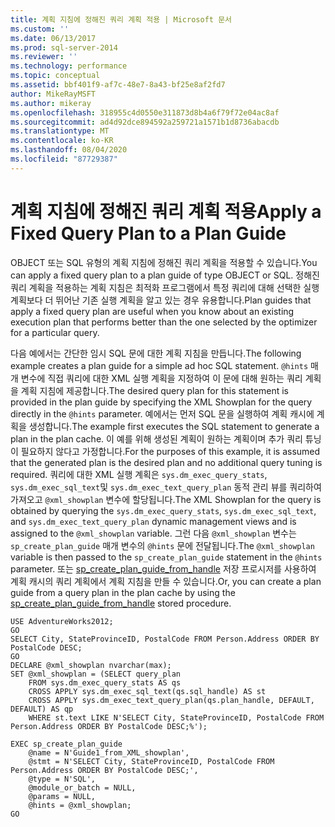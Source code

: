 ```yaml
---
title: 계획 지침에 정해진 쿼리 계획 적용 | Microsoft 문서
ms.custom: ''
ms.date: 06/13/2017
ms.prod: sql-server-2014
ms.reviewer: ''
ms.technology: performance
ms.topic: conceptual
ms.assetid: bbf401f9-af7c-48e7-8a43-bf25e8af2fd7
author: MikeRayMSFT
ms.author: mikeray
ms.openlocfilehash: 318955c4d0550e311873d8b4a6f79f72e04ac8af
ms.sourcegitcommit: ad4d92dce894592a259721a1571b1d8736abacdb
ms.translationtype: MT
ms.contentlocale: ko-KR
ms.lasthandoff: 08/04/2020
ms.locfileid: "87729387"
---
```

# <a name="apply-a-fixed-query-plan-to-a-plan-guide"></a><span data-ttu-id="74ae4-102">계획 지침에 정해진 쿼리 계획 적용</span><span class="sxs-lookup"><span data-stu-id="74ae4-102">Apply a Fixed Query Plan to a Plan Guide</span></span>
  <span data-ttu-id="74ae4-103">OBJECT 또는 SQL 유형의 계획 지침에 정해진 쿼리 계획을 적용할 수 있습니다.</span><span class="sxs-lookup"><span data-stu-id="74ae4-103">You can apply a fixed query plan to a plan guide of type OBJECT or SQL.</span></span> <span data-ttu-id="74ae4-104">정해진 쿼리 계획을 적용하는 계획 지침은 최적화 프로그램에서 특정 쿼리에 대해 선택한 실행 계획보다 더 뛰어난 기존 실행 계획을 알고 있는 경우 유용합니다.</span><span class="sxs-lookup"><span data-stu-id="74ae4-104">Plan guides that apply a fixed query plan are useful when you know about an existing execution plan that performs better than the one selected by the optimizer for a particular query.</span></span>  
  
 <span data-ttu-id="74ae4-105">다음 예에서는 간단한 임시 SQL 문에 대한 계획 지침을 만듭니다.</span><span class="sxs-lookup"><span data-stu-id="74ae4-105">The following example creates a plan guide for a simple ad hoc SQL statement.</span></span> <span data-ttu-id="74ae4-106">`@hints` 매개 변수에 직접 쿼리에 대한 XML 실행 계획을 지정하여 이 문에 대해 원하는 쿼리 계획을 계획 지침에 제공합니다.</span><span class="sxs-lookup"><span data-stu-id="74ae4-106">The desired query plan for this statement is provided in the plan guide by specifying the XML Showplan for the query directly in the `@hints` parameter.</span></span> <span data-ttu-id="74ae4-107">예에서는 먼저 SQL 문을 실행하여 계획 캐시에 계획을 생성합니다.</span><span class="sxs-lookup"><span data-stu-id="74ae4-107">The example first executes the SQL statement to generate a plan in the plan cache.</span></span> <span data-ttu-id="74ae4-108">이 예를 위해 생성된 계획이 원하는 계획이며 추가 쿼리 튜닝이 필요하지 않다고 가정합니다.</span><span class="sxs-lookup"><span data-stu-id="74ae4-108">For the purposes of this example, it is assumed that the generated plan is the desired plan and no additional query tuning is required.</span></span> <span data-ttu-id="74ae4-109">쿼리에 대한 XML 실행 계획은 `sys.dm_exec_query_stats`, `sys.dm_exec_sql_text`및 `sys.dm_exec_text_query_plan` 동적 관리 뷰를 쿼리하여 가져오고 `@xml_showplan` 변수에 할당됩니다.</span><span class="sxs-lookup"><span data-stu-id="74ae4-109">The XML Showplan for the query is obtained by querying the `sys.dm_exec_query_stats`, `sys.dm_exec_sql_text`, and `sys.dm_exec_text_query_plan` dynamic management views and is assigned to the `@xml_showplan` variable.</span></span> <span data-ttu-id="74ae4-110">그런 다음 `@xml_showplan` 변수는 `sp_create_plan_guide` 매개 변수의 `@hints` 문에 전달됩니다.</span><span class="sxs-lookup"><span data-stu-id="74ae4-110">The `@xml_showplan` variable is then passed to the `sp_create_plan_guide` statement in the `@hints` parameter.</span></span> <span data-ttu-id="74ae4-111">또는 [sp_create_plan_guide_from_handle](/sql/relational-databases/system-stored-procedures/sp-create-plan-guide-from-handle-transact-sql) 저장 프로시저를 사용하여 계획 캐시의 쿼리 계획에서 계획 지침을 만들 수 있습니다.</span><span class="sxs-lookup"><span data-stu-id="74ae4-111">Or, you can create a plan guide from a query plan in the plan cache by using the [sp_create_plan_guide_from_handle](/sql/relational-databases/system-stored-procedures/sp-create-plan-guide-from-handle-transact-sql) stored procedure.</span></span>  
  
```  
USE AdventureWorks2012;  
GO  
SELECT City, StateProvinceID, PostalCode FROM Person.Address ORDER BY PostalCode DESC;  
GO  
DECLARE @xml_showplan nvarchar(max);  
SET @xml_showplan = (SELECT query_plan  
    FROM sys.dm_exec_query_stats AS qs   
    CROSS APPLY sys.dm_exec_sql_text(qs.sql_handle) AS st  
    CROSS APPLY sys.dm_exec_text_query_plan(qs.plan_handle, DEFAULT, DEFAULT) AS qp  
    WHERE st.text LIKE N'SELECT City, StateProvinceID, PostalCode FROM Person.Address ORDER BY PostalCode DESC;%');  
  
EXEC sp_create_plan_guide   
    @name = N'Guide1_from_XML_showplan',   
    @stmt = N'SELECT City, StateProvinceID, PostalCode FROM Person.Address ORDER BY PostalCode DESC;',   
    @type = N'SQL',  
    @module_or_batch = NULL,   
    @params = NULL,   
    @hints = @xml_showplan;  
GO  
```  
  
  
